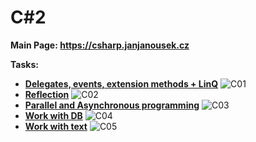 # C#2

**Main Page: https://csharp.janjanousek.cz**

**Tasks:**
* [**Delegates, events, extension methods + LinQ**](https://github.com/patrick11514/VSB/tree/main/CSharp2/C01)
    ![C01](https://upload.patrick115.eu/screenshot/jan_CSharp2.1.png)
* [**Reflection**](https://github.com/patrick11514/VSB/tree/main/CSharp2/C02)
    ![C02](https://upload.patrick115.eu/screenshot/jan_CSharp2.2.png)
* [**Parallel and Asynchronous programming**](https://github.com/patrick11514/VSB/tree/main/CSharp2/C03)
    ![C03](https://upload.patrick115.eu/screenshot/jan_CSharp2.3.png)
* [**Work with DB**](https://github.com/patrick11514/VSB/tree/main/CSharp2/C04)
    ![C04](https://upload.patrick115.eu/screenshot/jan_CSharp2.4.png)
* [**Work with text**](https://github.com/patrick11514/VSB/tree/main/CSharp2/C05)
    ![C05](https://upload.patrick115.eu/screenshot/jan_CSharp2.5.png)
